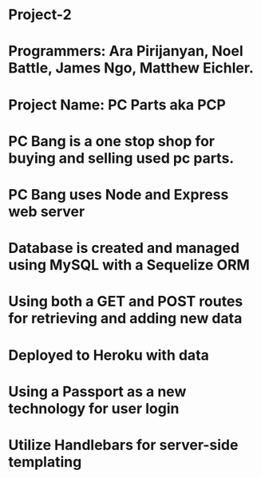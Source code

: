# Project-2
# Programmers: Ara Pirijanyan, Noel Battle, James Ngo, Matthew Eichler.

# Project Name: PC Parts aka PCP
# PC Bang is a one stop shop for buying and selling used pc parts.
# PC Bang uses Node and Express web server
# Database is created and managed using MySQL with a Sequelize ORM
# Using both a GET and POST routes for retrieving and adding new data
# Deployed to Heroku with data
# Using a Passport as a new technology for user login
# Utilize Handlebars for server-side templating

